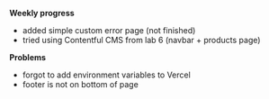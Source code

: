 **Weekly progress**
- added simple custom error page (not finished)
- tried using Contentful CMS from lab 6 (navbar + products page)

**Problems**
- forgot to add environment variables to Vercel
- footer is not on bottom of page